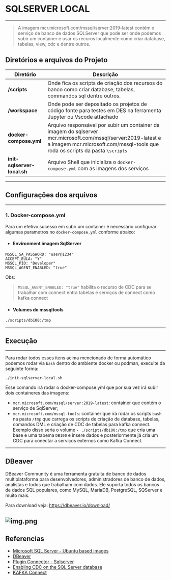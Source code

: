 # SQLSERVER LOCAL

----
> A imagem mcr.microsoft.com/mssql/server:2019-latest contém o serviço de banco de dados SQLServer que pode ser
> onde podemos subir um container e usar os recuros localmente como criar database, tabelas, view, cdc e dentre outros.

## Diretórios e arquivos do Projeto

| **Diretório**               | **Descrição**                                                                                                                                                                                 |
|-----------------------------|-----------------------------------------------------------------------------------------------------------------------------------------------------------------------------------------------|
| **/scripts**                | Onde fica os scripts de criação dos recursos do banco como criar database, tabelas, commandos sql dentre outros.                                                                              |
| **/workspace**              | Onde pode ser depositado os projetos de código fonte para testes em DES na ferramenta Jupyter ou Vscode attachado                                                                             |
| **docker-compose.yml**      | Arquivo responsável por subir um container da imagem do sqlserver mcr.microsoft.com/mssql/server:2019-latest e a imagem mcr.microsoft.com/mssql-tools que roda os scripts da pasta `\scripts` |
| **init-sqlserver-local.sh** | Arquivo Shell que inicializa o `docker-compose.yml` com as imagens dos serviços                                                                                                               |

---
## Configurações dos arquivos

---
### 1. Docker-compose.yml
Para um efetivo sucesso em subir um container é necessário configurar algumas parametros no `docker-compose.yml` conforme abaixo:

- #### Environment imagem SqlServer
````properties
MSSQL_SA_PASSWORD: "user@1234"
ACCEPT_EULA: "Y"
MSSQL_PID: "Developer"
MSSQL_AGENT_ENABLED: "true"
````
Obs:
> `MSSQL_AGENT_ENABLED: "true"` habilita o recurso de CDC para se trabalhar com connect entra tabelas e serviços de connect
> como kafka connect
- #### Volumes do mssqltools
````properties
./scripts/db100:/tmp
````

---
## Execução

---
Para rodar todos esses itens acima mencionado de forma automático podemos rodar via `bash` dentro do ambiente docker ou
podman, execulte da seguinte forma:
````shell
./init-sqlserver-local.sh 
````

Esse comando irá rodar o docker-compose.yml que por sua vez irá subir dois containeres das imagens:

* `mcr.microsoft.com/mssql/server:2019-latest`: container que contém o serviço de SqlServer;
* `mcr.microsoft.com/mssql-tools`: container que irá rodar os scripts `bash` na pasta `/tmp` que carrega os scripts de
  criação de database, tabelas, comandos DML e criação de CDC de tabelas para kafka connect. Exemplo disso seria o volume
  `- ./scripts/db100:/tmp` que cria uma base e uma tabema `DB100` e insere dados e posteriormente já cria um CDC para
  conectar a serviços externos como Kafka Connect.

---

## DBeaver
DBeaver Community é uma ferramenta gratuita de banco de dados multiplataforma para desenvolvedores, administradores de banco de dados, analistas e todos que trabalham com dados. Ele suporta todos os bancos de dados SQL populares, como MySQL, MariaDB, PostgreSQL, SQServer e muito mais.

Para download veja: https://dbeaver.io/download/

![img.png](images/img.png)
---

## Referencias

* [Microsoft SQL Server - Ubuntu based images](https://mcr.microsoft.com/en-us/product/mssql/server/about)
* [DBeaver](https://dbeaver.io/)
* [Plugin Connector - Sqlserver](https://debezium.io/documentation/reference/stable/connectors/sqlserver.html)
* [Enabling CDC on the SQL Server database](https://debezium.io/documentation/reference/stable/connectors/sqlserver.html#_enabling_cdc_on_the_sql_server_database)
* [KAFKA Connect](https://kafka.apache.org/documentation.html#connect)